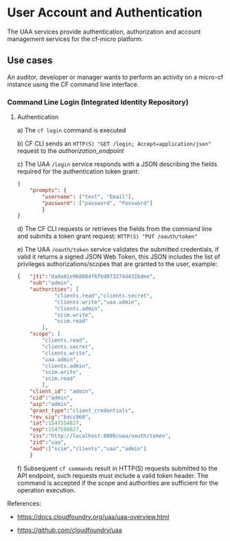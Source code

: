 # User Account and Authentication
The UAA services provide authentication, authorization and account management services for the cf-micro platform.

## Use cases
An auditor, developer or manager wants to perform an activity on a micro-cf instance using the CF command line interface.

### Command Line Login (Integrated Identity Repository)
1. Authentication

    a) The `cf login` command is executed

    b) CF CLI sends an `HTTP(S) "GET /login; Accept=application/json"` request to the _authorization_endpoint_

    c) The UAA `/login` service responds with a JSON describing the fields required for the authentication token grant:
    ```json
    {
        "prompts": {
            "username": ["text", "Email"], 
            "password": ["password", "Password"]
            }
    }
    ```
    d) The CF CLI requests or retrieves the fields from the command line and submits a token grant request: `HTTP(S) "PUT /oauth/token"`

    e) The UAA `/oauth/token` service validates the submitted credentials, if valid it returns a signed JSON Web Token, this JSON includes the list of privileges authorizations/scopes that are granted to the user, example:
    ```json
    {   "jti":"dada01e968804f6fbd073274d431bdee",
        "sub":"admin",
        "authorities": [
                "clients.read","clients.secret",
                "clients.write","uaa.admin",
                "clients.admin",
                "scim.write",
                "scim.read"
            ],
        "scope": [
            "clients.read",
            "clients.secret",
            "clients.write",
            "uaa.admin",
            "clients.admin",
            "scim.write",
            "scim.read"
            ],
        "client_id": "admin",
        "cid":"admin",
        "azp":"admin",
        "grant_type":"client_credentials",
        "rev_sig":"bdcc960",
        "iat":1547554827,
        "exp":1547598027,
        "iss":"http://localhost:8080/uaa/oauth/token",
        "zid":"uaa",
        "aud":["scim","clients","uaa","admin"]
        }
    ```

    f) Subsequent `cf commands` result in HTTP(S) requests submitted to the API endpoint, such requests must include a valid token header. The command is accepted if the scope and authorities are sufficient for the operation execution.


References:

- https://docs.cloudfoundry.org/uaa/uaa-overview.html

- https://github.com/cloudfoundry/uaa
